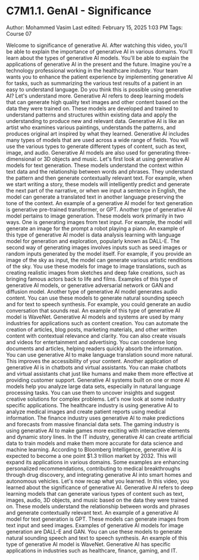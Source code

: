 # C7M1.1. GenAI - Significance

Author: Mohammed Vasim
Last edited: February 15, 2025 1:03 PM
Tags: Course 07

Welcome to significance of generative AI. After watching this video, you'll be able to explain the importance of generative AI in various domains. You'll learn about the types of generative AI models. You'll be able to explain the applications of generative AI in the present and the future. Imagine you're a technology professional working in the healthcare industry. Your team wants you to enhance the patient experience by implementing generative AI for tasks, such as summarizing the various test results of a patient in an easy to understand language. Do you think this is possible using generative AI? Let's understand more. Generative AI refers to deep learning models that can generate high quality text images and other content based on the data they were trained on. These models are developed and trained to understand patterns and structures within existing data and apply the understanding to produce new and relevant data. Generative AI is like an artist who examines various paintings, understands the patterns, and produces original art inspired by what they learned. Generative AI includes many types of models that are used across a wide range of fields. You will use the various types to generate different types of content, such as text, image, and audio. Generative AI models are also used for generating three-dimensional or 3D objects and music. Let's first look at using generative AI models for text generation. These models understand the context within text data and the relationship between words and phrases. They understand the pattern and then generate contextually relevant text. For example, when we start writing a story, these models will intelligently predict and generate the next part of the narrative, or when we input a sentence in English, the model can generate a translated text in another language preserving the tone of the context. An example of a generative AI model for text generation is generative pre-trained transformer, or GPT. Another type of generative AI model pertains to image generation. These models work primarily in two ways. One is generating images from text input. For example, the model will generate an image for the prompt a robot playing a piano. An example of this type of generative AI model is data analysis learning with language model for generation and exploration, popularly known as DALL-E. The second way of generating images involves inputs such as seed images or random inputs generated by the model itself. For example, if you provide an image of the sky as input, the model can generate various artistic renditions of the sky. You use these models for image to image translations, such as creating realistic images from sketches and deep fake creations, such as bringing famous actors back to life and films. Examples of this type of generative AI models, or generative adversarial network or GAN and diffusion model. Another type of generative AI model generates audio content. You can use these models to generate natural sounding speech and for text to speech synthesis. For example, you could generate an audio conversation that sounds real. An example of this type of generative AI model is WaveNet. Generative AI models and systems are used by many industries for applications such as content creation. You can automate the creation of articles, blog posts, marketing materials, and other written content with contextual relevance and clarity. You can also create visuals and videos for entertainment and advertising. You can condense long documents and articles, helping readers quickly absorb the information. You can use generative AI to make language translation sound more natural. This improves the accessibility of your content. Another application of generative AI is in chatbots and virtual assistants. You can make chatbots and virtual assistants chat just like humans and make them more effective at providing customer support. Generative AI systems built on one or more AI models help you analyze large data sets, especially in natural language processing tasks. You can use them to uncover insights and suggest creative solutions for complex problems. Let's now look at some industry specific applications. The healthcare industry is using generative AI to analyze medical images and create patient reports using medical information. The finance industry uses generative AI to make predictions and forecasts from massive financial data sets. The gaming industry is using generative AI to make games more exciting with interactive elements and dynamic story lines. In the IT industry, generative AI can create artificial data to train models and make them more accurate for data science and machine learning. According to Bloomberg Intelligence, generative AI is expected to become a one point $1.3 trillion market by 2032. This will expand its applications in various domains. Some examples are enhancing personalized recommendations, contributing to medical breakthroughs through drug discovery, and integrating generative AI into smart homes and autonomous vehicles. Let's now recap what you learned. In this video, you learned about the significance of generative AI. Generative AI refers to deep learning models that can generate various types of content such as text, images, audio, 3D objects, and music based on the data they were trained on. These models understand the relationship between words and phrases and generate contextually relevant text. An example of a generative AI model for text generation is GPT. These models can generate images from text input and seed images. Examples of generative AI models for image generation are DALL-E and GAN. You can use these models to generate natural sounding speech and text to speech synthesis. An example of this type of generative AI model is WaveNet. Generative AI has specific applications in industries such as healthcare, finance, gaming, and IT.